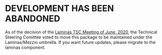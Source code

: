 # DEVELOPMENT HAS BEEN ABANDONED

As of the decision of the [Laminas TSC Meeting of June, 2020](https://github.com/laminas/technical-steering-committee/blob/main/meetings/minutes/2020-06-01-TSC-Minutes.md#cors-library-for-mezzio), the Technical Steering Comittee voted to move this package to be maintained under the Laminas/Mezzio umbrella. If you want future updates, please migrate to the laminas component.

